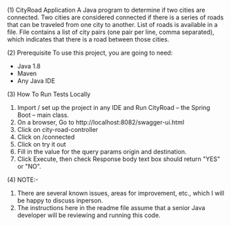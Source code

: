 (1) CityRoad Application
A Java program to determine if two cities are connected. Two cities are considered connected if there is a series of roads that can be traveled from one city to another. List of roads is available in a file. File contains a list of city pairs (one pair per line, comma separated), which indicates that there is a road between those cities.

(2) Prerequisite
To use this project, you are going to need:
* Java 1.8
* Maven
* Any Java IDE

(3) How To Run Tests Locally
1. Import / set up the project in any IDE and Run CityRoad – the Spring Boot – main class.
2. On a browser, Go to http://localhost:8082/swagger-ui.html
3. Click on city-road-controller
4. Click on /connected
5. Click on try it out
6. Fill in the value for the query params origin and destination.
7. Click Execute, then check Response body text box should return "YES" or "NO".

(4) NOTE:-
1.  There are several known issues, areas for improvement, etc., which I will be happy to discuss inperson.
2.  The instructions here in the readme file assume that a senior Java developer will be reviewing and running this code.
